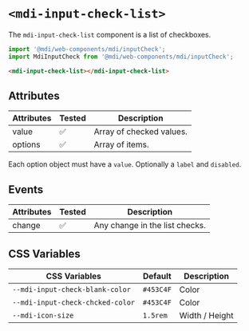 # `<mdi-input-check-list>`

The `mdi-input-check-list` component is a list of checkboxes.

```typescript
import '@mdi/web-components/mdi/inputCheck';
import MdiInputCheck from '@mdi/web-components/mdi/inputCheck';
```

```html
<mdi-input-check-list></mdi-input-check-list>
```

## Attributes

| Attributes | Tested   | Description |
| ---------- | -------- | ----------- |
| value      | &#x2705; | Array of checked values. |
| options    | &#x2705; | Array of items. |

Each option object must have a `value`. Optionally a `label` and `disabled`.

## Events

| Attributes | Tested   | Description |
| ---------- | -------- | ----------- |
| change     | &#x2705; | Any change in the list checks. |

## CSS Variables

| CSS Variables       | Default   | Description |
| ------------------- | --------- | ----------- |
| `--mdi-input-check-blank-color`  | `#453C4F` | Color       |
| `--mdi-input-check-chcked-color`  | `#453C4F`  | Color       |
| `--mdi-icon-size` | `1.5rem`  | Width / Height      |